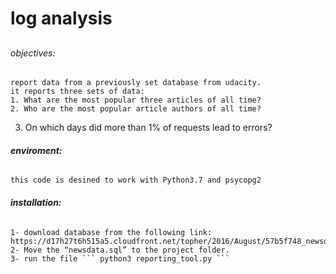 # log analysis 

##
 
###### objectives: 
	report data from a previously set database from udacity.
	it reports three sets of data:
	1. What are the most popular three articles of all time?
	2. Who are the most popular article authors of all time?
3. On which days did more than 1% of requests lead to errors?

###### **enviroment:**
	this code is desined to work with Python3.7 and psycopg2

###### **installation:** 
	1- download database from the following link:		
	https://d17h27t6h515a5.cloudfront.net/topher/2016/August/57b5f748_newsdata/newsdata.zip	
	2- Move	the “newsdata.sql” to the project folder.
	3- run the file ``` python3 reporting_tool.py ```
	

